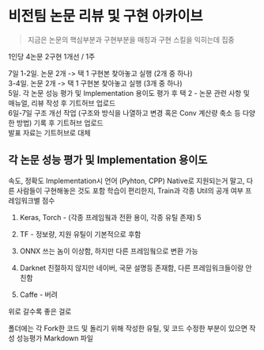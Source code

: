 # 비전팀 논문 리뷰 및 구현 아카이브
> 지금은 논문의 핵심부분과 구현부분을 매칭과 구현 스킬을 익히는데 집중

1인당 4논문 2구현 1개선 / 1주

7일
1-2일. 논문 2개 -> 택 1 구현본 찾아놓고 실행 (2개 중 하나)   
3-4일. 논문 2개 -> 택 1 구현본 찾아놓고 실행 (3개 중 하나)   
5일. 각 논문 성능 평가 및 Implementation 용이도 평가 후 택 2 - 논문 관련 사항 및 매뉴얼, 리뷰 작성 후 기트허브 업로드   
6일-7일 구조 개선 작업 (구조와 방식을 나열하고 변경 혹은 Conv 계산량 축소 등 다양한 방법) 기록 후 기트허브 업로드   
발표 자료는 기트허브로 대체   

## 각 논문 성능 평가 및 Implementation 용이도
속도, 정확도
Implementation시 언어 (Pyhton, CPP) Native로 지원되는거 말고, 다른 사람들이 구현해놓은 것도 포함
학습이 편리한지, Train과 각종 Util의 공개 여부
프레임워크별 점수
  1. Keras, Torch - (각종 프레임웤과 전환 용이, 각종 유틸 존재) 5

  2. TF - 정보량, 지원 유틸이 기본적으로 후함

  3. ONNX 쓰는 놈이 이상함, 하지만 다른 프레임웤으로 변환 가능

  4. Darknet 친절하지 않지만 네이버, 국문 설명등 존재함, 다른 프레임워크들이랑 안친함

  5. Caffe - 버려

위로 갈수록 좋은 걸로


폴더에는 각 Fork한 코드 및 돌리기 위해 작성한 유틸, 및 코드 수정한 부분이 있으면 작성
성능평가 Markdown 파일
